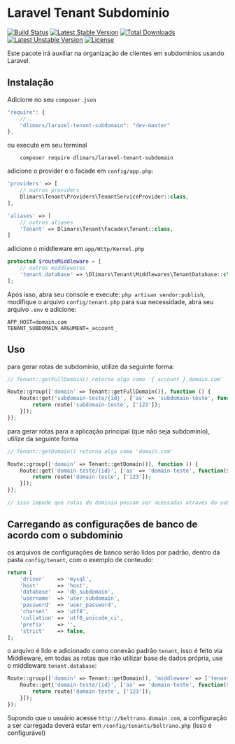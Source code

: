 # Laravel Tenant Subdomínio
[![Build Status](https://travis-ci.org/dlimars/laravel-tenant-subdomain.svg)](https://travis-ci.org/dlimars/laravel-tenant-subdomain)
[![Latest Stable Version](https://poser.pugx.org/dlimars/laravel-tenant-subdomain/v/stable)](https://packagist.org/packages/dlimars/laravel-tenant-subdomain)
[![Total Downloads](https://poser.pugx.org/dlimars/laravel-tenant-subdomain/downloads)](https://packagist.org/packages/dlimars/laravel-tenant-subdomain)
[![Latest Unstable Version](https://poser.pugx.org/dlimars/laravel-tenant-subdomain/v/unstable)](https://packagist.org/packages/dlimars/laravel-tenant-subdomain)
[![License](https://poser.pugx.org/dlimars/laravel-tenant-subdomain/license)](https://packagist.org/packages/dlimars/laravel-tenant-subdomain)

Este pacote irá auxiliar na organização de clientes em subdomínios usando Laravel.

## Instalação
Adicione no seu `composer.json`

```js
"require": {
    //..
    "dlimars/laravel-tenant-subdomain": "dev-master"
},
```

ou execute em seu terminal
```
    composer require dlimars/laravel-tenant-subdomain
```

adicione o provider e o facade em `config/app.php`:

```php
'providers' => [
    // outros providers
    Dlimars\Tenant\Providers\TenantServiceProvider::class,
],

'aliases' => [
    // outros aliases
    'Tenant' => Dlimars\Tenant\Facades\Tenant::class,
]
```

adicione o middleware em `app/Http/Kernel.php`

```php
protected $routeMiddleware = [
    // outros middlewares
    'tenant.database' => \Dlimars\Tenant\Middlewares\TenantDatabase::class
];
```

Após isso, abra seu console e execute: `php artisan vendor:publish`, modifique o arquivo `config/tenant.php` para sua necessidade, abra seu arquivo `.env` e adicione:

```
APP_HOST=domain.com
TENANT_SUBDOMAIN_ARGUMENT=_account_
```

## Uso

para gerar rotas de subdominio, utilize da seguinte forma:

```php
// Tenant::getFullDomain() retorna algo como '{_account_}.domain.com'

Route::group(['domain' => Tenant::getFullDomain()], function () {
    Route::get('subdomain-teste/{id}', ['as' => 'subdomain-teste', function($subdomain, $id){
        return route('subdomain-teste', ['123']);
    }]);
});
```

para gerar rotas para a aplicação principal (que não seja subdominio), utilize da seguinte forma

```php
// Tenant::getDomain() retorna algo como 'domain.com'

Route::group(['domain' => Tenant::getDomain()], function () {
    Route::get('domain-teste/{id}', ['as' => 'domain-teste', function($id){
        return route('domain-teste', ['123']);
    }]);
});

// isso impede que rotas do dominio possam ser acessadas através do subdominio
```

## Carregando as configurações de banco de acordo com o subdominio

os arquivos de configurações de banco serão lidos por padrão, dentro da pasta `config/tenant`, com o exemplo de conteudo:

```php
return [
    'driver'    => 'mysql',
    'host'      => 'host',
    'database'  => 'db_subdomain',
    'username'  => 'user_subdomain',
    'password'  => 'user_password',
    'charset'   => 'utf8',
    'collation' => 'utf8_unicode_ci',
    'prefix'    => '',
    'strict'    => false,
];
```

o arquivo é lido e adicionado como conexão padrão `tenant`, isso é feito via Middleware, em todas as rotas que irão utilizar base de dados própria, use o middleware `tenant.database`:

```php
Route::group(['domain' => Tenant::getDomain(), 'middleware' => ['tenant.database']], function () {
    Route::get('domain-teste/{id}', ['as' => 'domain-teste', function($id){
        return route('domain-teste', ['123']);
    }]);
});
```

Supondo que o usuário acesse `http://beltrano.domain.com`, a configuração a ser carregada deverá estar em `/config/tenants/beltrano.php` (isso é configurável)
